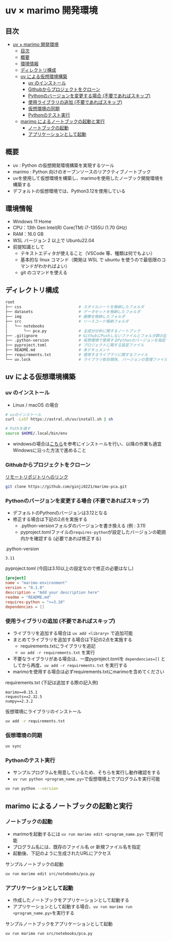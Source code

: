 # uv × marimo 開発環境

## 目次

- [uv × marimo 開発環境](#uv--marimo-開発環境)
  - [目次](#目次)
  - [概要](#概要)
  - [環境情報](#環境情報)
  - [ディレクトリ構成](#ディレクトリ構成)
  - [uv による仮想環境構築](#uv-による仮想環境構築)
    - [uv のインストール](#uv-のインストール)
    - [Githubからプロジェクトをクローン](#githubからプロジェクトをクローン)
    - [Pythonのバージョンを変更する場合 (不要であればスキップ)](#pythonのバージョンを変更する場合-不要であればスキップ)
    - [使用ライブラリの追加 (不要であればスキップ)](#使用ライブラリの追加-不要であればスキップ)
    - [仮想環境の同期](#仮想環境の同期)
    - [Pythonのテスト実行](#pythonのテスト実行)
  - [marimo によるノートブックの起動と実行](#marimo-によるノートブックの起動と実行)
    - [ノートブックの起動](#ノートブックの起動)
    - [アプリケーションとして起動](#アプリケーションとして起動)

## 概要

- uv : Python の仮想開発環境構築を実現するツール
- marimo : Python 向けのオープンソースのリアクティブノートブック
- uvを使用して仮想環境を構築し、marimoを使用したノーブック開発環境を構築する
- デフォルトの仮想環境では、Python3.12を使用している

## 環境情報

- Windows 11 Home
- CPU：13th Gen Intel(R) Core(TM) i7-1355U (1.70 GHz)
- RAM：16.0 GB
- WSL バージョン 2 以上で Ubuntu22.04
- 前提知識として
  - テキストエディタが使えること（VSCode 等、種類は何でもよい）
  - 基本的な linux コマンド（開発は WSL で ubuntu を使うので最低限のコマンドがわかればよい）
  - git のコマンドを使える

## ディレクトリ構成

```bash
root
├── css                         # スタイルシートを格納したフォルダ
├── datasets                    # データセットを格納したフォルダ
├── img                         # 画像を格納したフォルダ
├── src                         # ソースコード格納フォルダ
│   └── notebooks                  
│       └── pca.py              # 主成分分析に関するノートブック
├── .gitignore                  # GithubにPushしないファイルとフォルダ群の記述ファイル
├── .python-version             # 仮想環境で使用するPythonのバージョンを指定する
├── pyproject.toml              # プロジェクトに関する設定ファイル
├── README.md                   # 本ドキュメント
├── requirements.txt            # 使用するライブラリに関するファイル
└── uv.lock                     # ライブラリ依存関係, バージョンの管理ファイル
```

## uv による仮想環境構築

### uv のインストール

- Linux / macOS の場合

```bash
# uvのインストール
curl -LsSf https://astral.sh/uv/install.sh | sh

# Pathを通す
source $HOME/.local/bin/env
```

- windowsの場合は[こちら](https://docs.astral.sh/uv/getting-started/installation/#__tabbed_1_2)を参考にインストールを行い、以降の作業も適宜Windowsに沿った方法で進めること

### Githubからプロジェクトをクローン

[リモートリポジトリへのリンク](https://github.com/ginji0221/marimo-pca)

```bash    
git clone https://github.com/ginji0221/marimo-pca.git
```

### Pythonのバージョンを変更する場合 (不要であればスキップ)

- デフォルトのPythonのバージョンは3.12となる
- 修正する場合は下記の2点を実施する
  - .python-versionフォルダのバージョンを書き換える (例 : 3.11)
  - pyproject.tomlファイルの`requires-python`が設定したバージョンの範囲内かを確認する (必要であれば修正する)

.python-version

```text
3.11
```  

pyproject.toml (今回は3.10以上の設定なので修正の必要はなし)

```toml
[project]
name = "marimo-environment"
version = "0.1.0"
description = "Add your description here"
readme = "README.md"
requires-python = ">=3.10"
dependencies = []
```

### 使用ライブラリの追加 (不要であればスキップ)

- ライブラリを追加する場合は `uv add <library>` で追加可能
- まとめてライブラリを追加する場合は下記の2点を実施する
  - requirements.txtにライブラリを追記
  - `uv add -r requirements.txt` を実行
- 不要なライブラリがある場合は、一度pyproject.tomlを `dependencies=[]` としてから再度、`uv add -r requirements.txt` を実行する
- marimoを使用する場合は必ずrequirements.txtにmarimoを含めてください

requirements.txt (下記は追加する際の記入例)

```text
marimo==0.15.1
requests==2.32.5
numpy==2.3.2
```

仮想環境にライブラリのインストール
```bash
uv add -r requirements.txt
```

### 仮想環境の同期

```bash
uv sync
```

### Pythonのテスト実行

- サンプルプログラムを用意しているため、そちらを実行し動作確認をする
- `uv run python <program_name.py>`で仮想環境上でプログラムを実行可能

```bash
uv run python --version
```

## marimo によるノートブックの起動と実行

### ノートブックの起動

- marimoを起動するには `uv run marimo edit <program_name.py>` で実行可能
- プログラム名には、既存のファイル名 or 新規ファイル名を指定
- 起動後、下記のように生成されたURLにアクセス

サンプルノートブックの起動

```bash
uv run marimo edit src/notebooks/pca.py
```

### アプリケーションとして起動

- 作成したノートブックをアプリケーションとして起動する
- アプリケーションとして起動する場合、`uv run marimo run <program_name.py>`を実行する

サンプルノートブックをアプリケーションとして起動

```bash
uv run marimo run src/notebooks/pca.py
```
